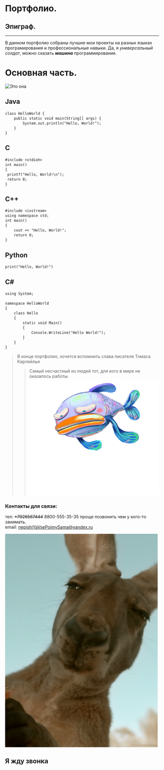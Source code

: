 # Портфолио.
## Эпиграф.
***
В данном портфолио собраны лучшие мои проекты на разных языках програмирования и профессиональные навыки. Да, я *универсальный солдат*, можно сказать ***машина*** программирования.

# Основная часть.

![Это она](1FA.gif)
## Java
```
class HelloWorld {
    public static void main(String[] args) {
        System.out.println("Hello, World!");
    }
}
```
 ## C 
 ```                                     
#include <stdioh>                    
int main()
{
  printf("Hello, World!\n");
  return 0;
}
```

## C++
```
#include <iostream>
using namespace std;
int main() 
{
    cout << "Hello, World!";
    return 0;
}
```
## Python
 ```
print("Hello, World!")
```
## С#
```
using System;
 
namespace HelloWorld
{
    class Hello 
    {
        static void Main() 
        {
            Console.WriteLine("Hello World!");
        }
    }
}
```
>В конце портфолио, хочется вспомнить слава писателя Томаса Карлейлья
  >>Самый несчастный из людей тот, для кого в мире не оказалось работы.
  ![](zYn.gif)
### Контакты для связи:
тел: ~~+7926567444~~ 8800-555-35-35 проще позвонить чем у кого-то занимать.\
email: nepishiYaVsePoimySama@yandex.ru


![ЧАО](zmV.gif)
## Я жду звонка
